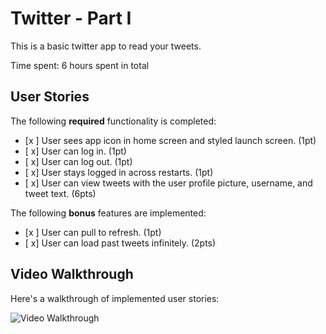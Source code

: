 # Twitter - Part I

This is a basic twitter app to read your tweets.

Time spent: 6 hours spent in total

## User Stories

The following **required** functionality is completed:

- [x ] User sees app icon in home screen and styled launch screen. (1pt)
- [ x] User can log in. (1pt)
- [ x] User can log out. (1pt)
- [ x] User stays logged in across restarts. (1pt)
- [ x] User can view tweets with the user profile picture, username, and tweet text. (6pts)

The following **bonus** features are implemented:

- [x ] User can pull to refresh. (1pt)
- [ x] User can load past tweets infinitely. (2pts)

## Video Walkthrough

Here's a walkthrough of implemented user stories:

<img src='http://g.recordit.co/9S0dJF7vMp.gif' title='Video Walkthrough' width='' alt='Video Walkthrough' />

